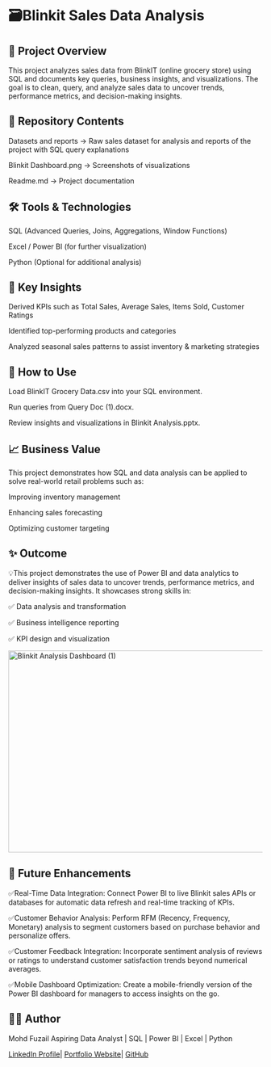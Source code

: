 # 🗃️Blinkit Sales Data Analysis

## 📌 Project Overview

This project analyzes sales data from BlinkIT (online grocery store) using SQL and documents key queries, business insights, and visualizations. The goal is to clean, query, and analyze sales data to uncover trends, performance metrics, and decision-making insights.

## 📂 Repository Contents

Datasets and reports → Raw sales dataset for analysis and reports of the project with SQL query explanations

Blinkit Dashboard.png → Screenshots of visualizations

Readme.md → Project documentation

## 🛠️ Tools & Technologies

SQL (Advanced Queries, Joins, Aggregations, Window Functions)

Excel / Power BI (for further visualization)

Python (Optional for additional analysis)

## 🔑 Key Insights

Derived KPIs such as Total Sales, Average Sales, Items Sold, Customer Ratings

Identified top-performing products and categories

Analyzed seasonal sales patterns to assist inventory & marketing strategies

## 🚀 How to Use

Load BlinkIT Grocery Data.csv into your SQL environment.

Run queries from Query Doc (1).docx.

Review insights and visualizations in Blinkit Analysis.pptx.

## 📈 Business Value

This project demonstrates how SQL and data analysis can be applied to solve real-world retail problems such as:

Improving inventory management

Enhancing sales forecasting

Optimizing customer targeting

## ✨ Outcome

💡This project demonstrates the use of Power BI and data analytics to deliver insights of sales data to uncover trends, performance metrics, and decision-making insights.
It showcases strong skills in:

✅ Data analysis and transformation

✅ Business intelligence reporting

✅ KPI design and visualization

<img width="700" height="400" alt="Blinkit Analysis Dashboard (1)" src="https://github.com/user-attachments/assets/4489a103-efee-4bb3-a601-5ecc379b7dae" />


## 🔮 Future Enhancements

✅Real-Time Data Integration: Connect Power BI to live Blinkit sales APIs or databases for automatic data refresh and real-time tracking of KPIs.

✅Customer Behavior Analysis: Perform RFM (Recency, Frequency, Monetary) analysis to segment customers based on purchase behavior and personalize offers.

✅Customer Feedback Integration: Incorporate sentiment analysis of reviews or ratings to understand customer satisfaction trends beyond numerical averages.

✅Mobile Dashboard Optimization: Create a mobile-friendly version of the Power BI dashboard for managers to access insights on the go.

## 👨‍💻 Author

Mohd Fuzail
Aspiring Data Analyst | SQL | Power BI | Excel | Python

[LinkedIn Profile](https://www.linkedin.com/in/mohdfuzail3233/)| [Portfolio Website](https://erfuzail01.wixsite.com/analystfuzail)| [GitHub](https://github.com/mohdfuzail886)
